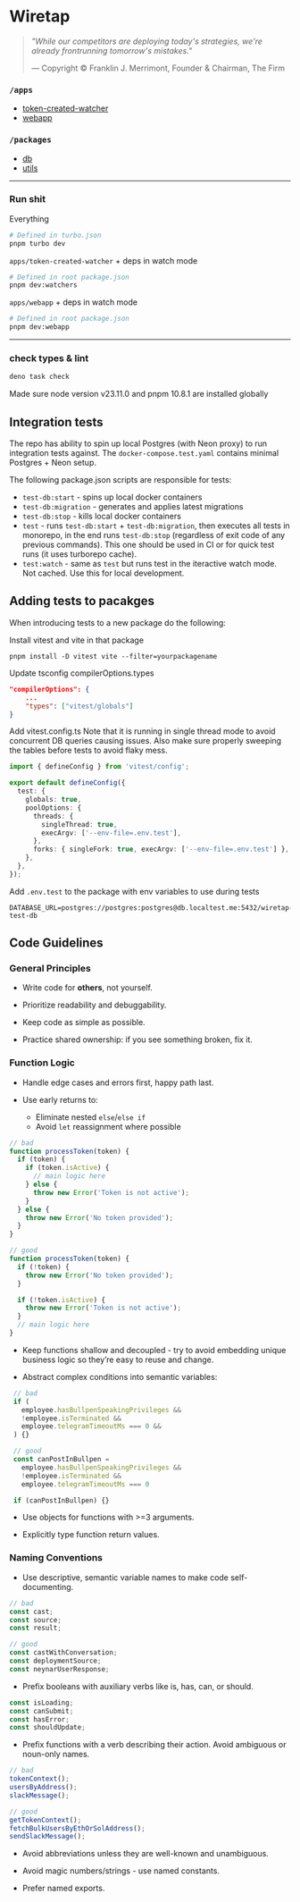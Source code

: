 # Wiretap

> _"While our competitors are deploying today's strategies, we're already
> frontrunning tomorrow's mistakes."_
>
> — Copyright © Franklin J. Merrimont, Founder & Chairman, The Firm

### `/apps`

- [token-created-watcher](apps/token-created-watcher/README.md)
- [webapp](apps/webapp/README.md)

### `/packages`

- [db](packages/db/README.md)
- [utils](packages/utils/README.md)

---

### Run shit

Everything

```bash
# Defined in turbo.json
pnpm turbo dev
```

`apps/token-created-watcher` + deps in watch mode

```bash
# Defined in root package.json
pnpm dev:watchers
```

`apps/webapp` + deps in watch mode

```bash
# Defined in root package.json
pnpm dev:webapp
```

---

### check types & lint

```bash
deno task check
```

Made sure node version v23.11.0 and pnpm 10.8.1 are installed globally

## Integration tests

The repo has ability to spin up local Postgres (with Neon proxy) to run integration tests against.
The `docker-compose.test.yaml` contains minimal Postgres + Neon setup.

The following package.json scripts are responsible for tests:

- `test-db:start` - spins up local docker containers
- `test-db:migration` - generates and applies latest migrations
- `test-db:stop` - kills local docker containers
- `test` - runs `test-db:start` + `test-db:migration`, then executes all tests in monorepo, in the end runs `test-db:stop` (regardless of exit code of any previous commands). This one should be used in CI or for quick test runs (it uses turborepo cache).
- `test:watch` - same as `test` but runs test in the iteractive watch mode. Not cached. Use this for local development.

## Adding tests to pacakges

When introducing tests to a new package do the following:

Install vitest and vite in that package

```
pnpm install -D vitest vite --filter=yourpackagename
```

Update tsconfig compilerOptions.types

```json
"compilerOptions": {
    ...
    "types": ["vitest/globals"]
}
```

Add vitest.config.ts
Note that it is running in single thread mode to avoid concurrent DB queries causing issues.
Also make sure properly sweeping the tables before tests to avoid flaky mess.

```typescript
import { defineConfig } from 'vitest/config';

export default defineConfig({
  test: {
    globals: true,
    poolOptions: {
      threads: {
        singleThread: true,
        execArgv: ['--env-file=.env.test'],
      },
      forks: { singleFork: true, execArgv: ['--env-file=.env.test'] },
    },
  },
});
```

Add `.env.test` to the package with env variables to use during tests

```
DATABASE_URL=postgres://postgres:postgres@db.localtest.me:5432/wiretap-test-db
```

## Code Guidelines

### General Principles

- Write code for <b>others</b>, not yourself.

- Prioritize readability and debuggability.

- Keep code as simple as possible.

- Practice shared ownership: if you see something broken, fix it.

### Function Logic

- Handle edge cases and errors first, happy path last.

- Use early returns to:
  - Eliminate nested `else`/`else if`
  - Avoid `let` reassignment where possible

```typescript
// bad
function processToken(token) {
  if (token) {
    if (token.isActive) {
      // main logic here
    } else {
      throw new Error('Token is not active');
    }
  } else {
    throw new Error('No token provided');
  }
}

// good
function processToken(token) {
  if (!token) {
    throw new Error('No token provided');
  }

  if (!token.isActive) {
    throw new Error('Token is not active');
  }
  // main logic here
}
```

- Keep functions shallow and decoupled - try to avoid embedding unique business logic so they’re easy to reuse and change.

- Abstract complex conditions into semantic variables:

```typescript
 // bad
 if (
   employee.hasBullpenSpeakingPrivileges &&
   !employee.isTerminated &&
   employee.telegramTimeoutMs === 0 &&
 ) {}

 // good
 const canPostInBullpen =
   employee.hasBullpenSpeakingPrivileges &&
   !employee.isTerminated &&
   employee.telegramTimeoutMs === 0

 if (canPostInBullpen) {}
```

- Use objects for functions with >=3 arguments.

- Explicitly type function return values.

### Naming Conventions

- Use descriptive, semantic variable names to make code self-documenting.

```ts
// bad
const cast;
const source;
const result;

// good
const castWithConversation;
const deploymentSource;
const neynarUserResponse;
```

- Prefix booleans with auxiliary verbs like is, has, can, or should.

```typescript
const isLoading;
const canSubmit;
const hasError;
const shouldUpdate;
```

- Prefix functions with a verb describing their action. Avoid ambiguous or noun-only names.

```typescript
// bad
tokenContext();
usersByAddress();
slackMessage();

// good
getTokenContext();
fetchBulkUsersByEthOrSolAddress();
sendSlackMessage();
```

- Avoid abbreviations unless they are well-known and unambiguous.

- Avoid magic numbers/strings - use named constants.

- Prefer named exports.
